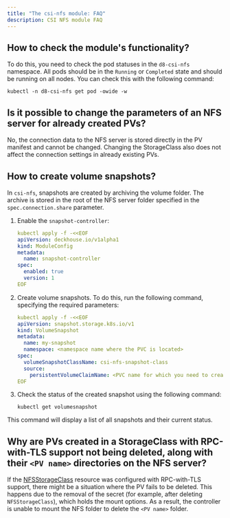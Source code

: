 ```yaml
---
title: "The csi-nfs module: FAQ"
description: CSI NFS module FAQ
---
```


## How to check the module's functionality?

To do this, you need to check the pod statuses in the `d8-csi-nfs` namespace. All pods should be in the `Running` or `Completed` state and should be running on all nodes. You can check this with the following command:

```shell
kubectl -n d8-csi-nfs get pod -owide -w
```

## Is it possible to change the parameters of an NFS server for already created PVs?

No, the connection data to the NFS server is stored directly in the PV manifest and cannot be changed. Changing the StorageClass also does not affect the connection settings in already existing PVs.

## How to create volume snapshots?

In `csi-nfs`, snapshots are created by archiving the volume folder. The archive is stored in the root of the NFS server folder specified in the `spec.connection.share` parameter.

1. Enable the `snapshot-controller`:

   ```yaml
   kubectl apply -f -<<EOF
   apiVersion: deckhouse.io/v1alpha1
   kind: ModuleConfig
   metadata:
     name: snapshot-controller
   spec:
     enabled: true
     version: 1
   EOF
   ```

1. Create volume snapshots. To do this, run the following command, specifying the required parameters:

   ```yaml
   kubectl apply -f -<<EOF
   apiVersion: snapshot.storage.k8s.io/v1
   kind: VolumeSnapshot
   metadata:
     name: my-snapshot
     namespace: <namespace name where the PVC is located>
   spec:
     volumeSnapshotClassName: csi-nfs-snapshot-class
     source:
       persistentVolumeClaimName: <PVC name for which you need to create the snapshot>
   EOF
   ```

1. Check the status of the created snapshot using the following command:

   ```shell
   kubectl get volumesnapshot
   ```

This command will display a list of all snapshots and their current status.

## Why are PVs created in a StorageClass with RPC-with-TLS support not being deleted, along with their `<PV name>` directories on the NFS server?

If the [NFSStorageClass](./cr.html#nfsstorageclass) resource was configured with RPC-with-TLS support, there might be a situation where the PV fails to be deleted.
This happens due to the removal of the secret (for example, after deleting `NFSStorageClass`), which holds the mount options. As a result, the controller is unable to mount the NFS folder to delete the `<PV name>` folder.

